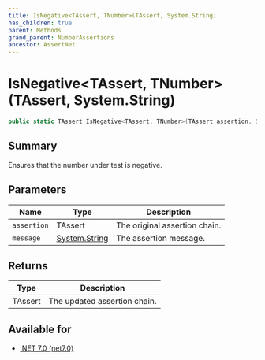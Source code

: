 ```yaml
---
title: IsNegative<TAssert, TNumber>(TAssert, System.String)
has_children: true
parent: Methods
grand_parent: NumberAssertions
ancestor: AssertNet
---
```

# IsNegative&lt;TAssert, TNumber&gt;(TAssert, System.String)

```csharp
public static TAssert IsNegative<TAssert, TNumber>(TAssert assertion, System.String message);
```

## Summary
Ensures that the number under test is negative.

## Parameters
|Name|Type|Description|
|-|-|-|
|`assertion`|TAssert|The original assertion chain.|
|`message`|[System.String](https://learn.microsoft.com/en-us/dotnet/api/system.string)|The assertion message.|

## Returns
|Type|Description|
|-|-|
|TAssert|The updated assertion chain.|

## Available for
- [.NET 7.0 (net7.0)](https://versionsof.net/core/7.0/)
